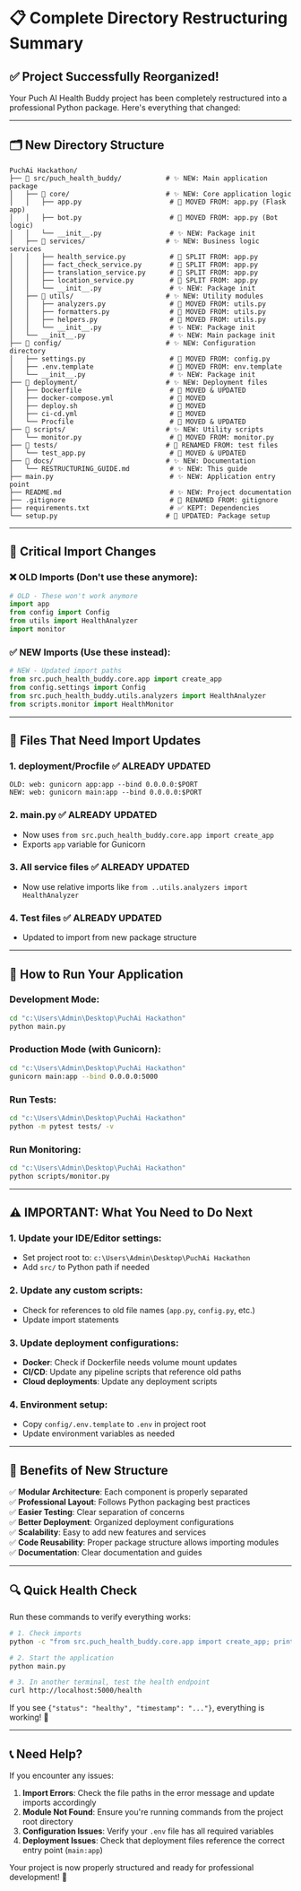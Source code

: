 # 📋 Complete Directory Restructuring Summary

## ✅ Project Successfully Reorganized!

Your Puch AI Health Buddy project has been completely restructured into a professional Python package. Here's everything that changed:

---

## 🗂️ New Directory Structure

```
PuchAi Hackathon/
├── 📁 src/puch_health_buddy/           # ✨ NEW: Main application package
│   ├── 📁 core/                        # ✨ NEW: Core application logic
│   │   ├── app.py                      # 🔄 MOVED FROM: app.py (Flask app)
│   │   ├── bot.py                      # 🔄 MOVED FROM: app.py (Bot logic)
│   │   └── __init__.py                 # ✨ NEW: Package init
│   ├── 📁 services/                    # ✨ NEW: Business logic services
│   │   ├── health_service.py           # 🔄 SPLIT FROM: app.py
│   │   ├── fact_check_service.py       # 🔄 SPLIT FROM: app.py
│   │   ├── translation_service.py      # 🔄 SPLIT FROM: app.py
│   │   ├── location_service.py         # 🔄 SPLIT FROM: app.py
│   │   └── __init__.py                 # ✨ NEW: Package init
│   ├── 📁 utils/                       # ✨ NEW: Utility modules
│   │   ├── analyzers.py                # 🔄 MOVED FROM: utils.py
│   │   ├── formatters.py               # 🔄 MOVED FROM: utils.py
│   │   ├── helpers.py                  # 🔄 MOVED FROM: utils.py
│   │   └── __init__.py                 # ✨ NEW: Package init
│   └── __init__.py                     # ✨ NEW: Main package init
├── 📁 config/                          # ✨ NEW: Configuration directory
│   ├── settings.py                     # 🔄 MOVED FROM: config.py
│   ├── .env.template                   # 🔄 MOVED FROM: env.template
│   └── __init__.py                     # ✨ NEW: Package init
├── 📁 deployment/                      # ✨ NEW: Deployment files
│   ├── Dockerfile                      # 🔄 MOVED & UPDATED
│   ├── docker-compose.yml              # 🔄 MOVED
│   ├── deploy.sh                       # 🔄 MOVED
│   ├── ci-cd.yml                       # 🔄 MOVED
│   └── Procfile                        # 🔄 MOVED & UPDATED
├── 📁 scripts/                         # ✨ NEW: Utility scripts
│   └── monitor.py                      # 🔄 MOVED FROM: monitor.py
├── 📁 tests/                           # 🔄 RENAMED FROM: test files
│   └── test_app.py                     # 🔄 MOVED & UPDATED
├── 📁 docs/                            # ✨ NEW: Documentation
│   └── RESTRUCTURING_GUIDE.md          # ✨ NEW: This guide
├── main.py                             # ✨ NEW: Application entry point
├── README.md                           # ✨ NEW: Project documentation
├── .gitignore                          # 🔄 RENAMED FROM: gitignore
├── requirements.txt                    # ✅ KEPT: Dependencies
└── setup.py                           # 🔄 UPDATED: Package setup
```

---

## 🔄 Critical Import Changes

### ❌ OLD Imports (Don't use these anymore):
```python
# OLD - These won't work anymore
import app
from config import Config
from utils import HealthAnalyzer
import monitor
```

### ✅ NEW Imports (Use these instead):
```python
# NEW - Updated import paths
from src.puch_health_buddy.core.app import create_app
from config.settings import Config
from src.puch_health_buddy.utils.analyzers import HealthAnalyzer
from scripts.monitor import HealthMonitor
```

---

## 📝 Files That Need Import Updates

### 1. **deployment/Procfile** ✅ ALREADY UPDATED
```
OLD: web: gunicorn app:app --bind 0.0.0.0:$PORT
NEW: web: gunicorn main:app --bind 0.0.0.0:$PORT
```

### 2. **main.py** ✅ ALREADY UPDATED
- Now uses `from src.puch_health_buddy.core.app import create_app`
- Exports `app` variable for Gunicorn

### 3. **All service files** ✅ ALREADY UPDATED
- Now use relative imports like `from ..utils.analyzers import HealthAnalyzer`

### 4. **Test files** ✅ ALREADY UPDATED
- Updated to import from new package structure

---

## 🚀 How to Run Your Application

### Development Mode:
```bash
cd "c:\Users\Admin\Desktop\PuchAi Hackathon"
python main.py
```

### Production Mode (with Gunicorn):
```bash
cd "c:\Users\Admin\Desktop\PuchAi Hackathon"
gunicorn main:app --bind 0.0.0.0:5000
```

### Run Tests:
```bash
cd "c:\Users\Admin\Desktop\PuchAi Hackathon"
python -m pytest tests/ -v
```

### Run Monitoring:
```bash
cd "c:\Users\Admin\Desktop\PuchAi Hackathon"
python scripts/monitor.py
```

---

## ⚠️ IMPORTANT: What You Need to Do Next

### 1. **Update your IDE/Editor settings:**
   - Set project root to: `c:\Users\Admin\Desktop\PuchAi Hackathon`
   - Add `src/` to Python path if needed

### 2. **Update any custom scripts:**
   - Check for references to old file names (`app.py`, `config.py`, etc.)
   - Update import statements

### 3. **Update deployment configurations:**
   - **Docker**: Check if Dockerfile needs volume mount updates
   - **CI/CD**: Update any pipeline scripts that reference old paths
   - **Cloud deployments**: Update any deployment scripts

### 4. **Environment setup:**
   - Copy `config/.env.template` to `.env` in project root
   - Update environment variables as needed

---

## 🎯 Benefits of New Structure

✅ **Modular Architecture**: Each component is properly separated  
✅ **Professional Layout**: Follows Python packaging best practices  
✅ **Easier Testing**: Clear separation of concerns  
✅ **Better Deployment**: Organized deployment configurations  
✅ **Scalability**: Easy to add new features and services  
✅ **Code Reusability**: Proper package structure allows importing modules  
✅ **Documentation**: Clear documentation and guides  

---

## 🔍 Quick Health Check

Run these commands to verify everything works:

```bash
# 1. Check imports
python -c "from src.puch_health_buddy.core.app import create_app; print('✅ Imports working')"

# 2. Start the application
python main.py

# 3. In another terminal, test the health endpoint
curl http://localhost:5000/health
```

If you see `{"status": "healthy", "timestamp": "..."}`, everything is working! 🎉

---

## 📞 Need Help?

If you encounter any issues:

1. **Import Errors**: Check the file paths in the error message and update imports accordingly
2. **Module Not Found**: Ensure you're running commands from the project root directory
3. **Configuration Issues**: Verify your `.env` file has all required variables
4. **Deployment Issues**: Check that deployment files reference the correct entry point (`main:app`)

Your project is now properly structured and ready for professional development! 🚀
